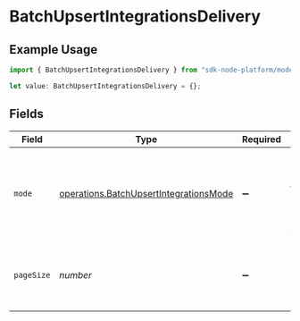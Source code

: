 # BatchUpsertIntegrationsDelivery

## Example Usage

```typescript
import { BatchUpsertIntegrationsDelivery } from "sdk-node-platform/models/operations";

let value: BatchUpsertIntegrationsDelivery = {};
```

## Fields

| Field                                                                                            | Type                                                                                             | Required                                                                                         | Description                                                                                      |
| ------------------------------------------------------------------------------------------------ | ------------------------------------------------------------------------------------------------ | ------------------------------------------------------------------------------------------------ | ------------------------------------------------------------------------------------------------ |
| `mode`                                                                                           | [operations.BatchUpsertIntegrationsMode](../../models/operations/batchupsertintegrationsmode.md) | :heavy_minus_sign:                                                                               | The data delivery mode for this object. If not specified, defaults to automatic.                 |
| `pageSize`                                                                                       | *number*                                                                                         | :heavy_minus_sign:                                                                               | The number of records to receive per data delivery.                                              |